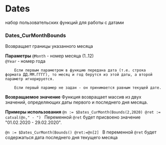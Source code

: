 # Dates
набор пользовательских функций для работы с датами

### Dates_CurMonthBounds
Возвращает границы указанного месяца

**Параметры**
		`@Month` - номер месяца (1..12)      
		`@Year` - номер года
    
		Если первым параметром в функцию передана дата (т.е. строка формата ДД.ММ.ГГГГ), то месяц и год берутся из этой даты, а второй параметр игнорируется.
    
		Если первый парамер не задан - он принимается равным текущей дате.	
		
**Возвращаемое значение**
		Функция возвращает массив из двух значений, определяющих даты первого и последнего дня месяца. 
			
**Примеры использования**
`@n := $Dates_CurMonth(Bounds(2,2020)
@ret := catval(@n," - ")
`
Переменной `@ret` будет присвоено значение  "01.02.2020 - 29.02.2020".

`@n := $Dates_CurMonth(Bounds()
@ret:=@n[2]
`
В переменной `@ret` будет содержаться дата последнего дня текущего месяца
